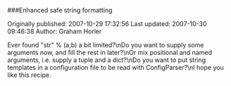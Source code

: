 ###Enhanced safe string formatting

Originally published: 2007-10-29 17:32:56
Last updated: 2007-10-30 09:46:38
Author: Graham Horler

Ever found "str" % (a,b) a bit limited?\nDo you want to supply some arguments now, and fill the rest in later?\nOr mix positional and named arguments, i.e. supply a tuple and a dict?\nDo you want to put string templates in a configuration file to be read with ConfigParser?\nI hope you like this recipe.